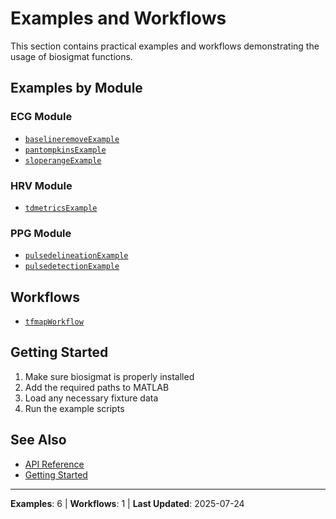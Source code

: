 # Examples and Workflows

This section contains practical examples and workflows demonstrating the usage of biosigmat functions.

## Examples by Module

### ECG Module

- [`baselineremoveExample`](baselineremoveExample.md)
- [`pantompkinsExample`](pantompkinsExample.md)
- [`sloperangeExample`](sloperangeExample.md)

### HRV Module

- [`tdmetricsExample`](tdmetricsExample.md)

### PPG Module

- [`pulsedelineationExample`](pulsedelineationExample.md)
- [`pulsedetectionExample`](pulsedetectionExample.md)

## Workflows

- [`tfmapWorkflow`](tfmapWorkflow.md)

## Getting Started

1. Make sure biosigmat is properly installed
2. Add the required paths to MATLAB
3. Load any necessary fixture data
4. Run the example scripts

## See Also

- [API Reference](../api/README.md)
- [Getting Started](../getting-started.md)

---

**Examples**: 6 | **Workflows**: 1 | **Last Updated**: 2025-07-24
